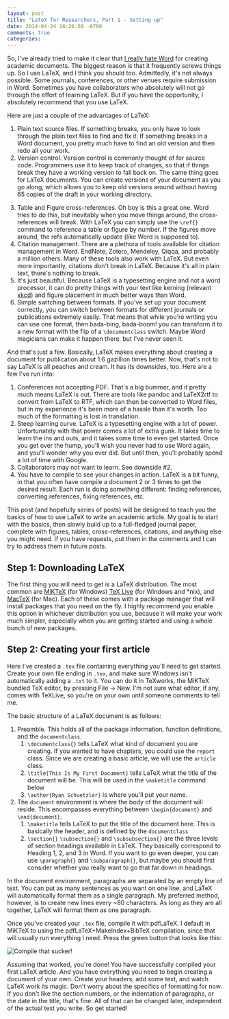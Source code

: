 ```yaml
---
layout: post
title: "LaTeX for Researchers, Part 1 - Setting up"
date: 2014-04-24 16:26:58 -0700
comments: true
categories: 
---
```


So, I've already tried to make it clear that
[I really hate Word](http://www.schuetzler.net/blog/latex-icis-template/) for
creating academic documents. The biggest reason is that it frequently screws
things up. So I use LaTeX, and I think you should too. Admittedly, it's not
always possible. Some journals, conferences, or other venues require submission
in Word. Sometimes you have collaborators who absolutely will not go through the
effort of learning LaTeX. But if you have the opportunity, I absolutely
recommend that you use LaTeX.

Here are just a couple of the advantages of LaTeX:

1. Plain text source files. If something breaks, you only have to look through
   the plain text files to find and fix it. If something breaks in a Word
   document, you pretty much have to find an old version and then redo all your
   work.
2. Version control. Version control is commonly thought of for source
   code. Programmers use it to keep track of changes, so that if things break
   they have a working version to fall back on. The same thing goes for LaTeX
   documents. You can create versions of your document as you go along, which
   allows you to keep old versions around without having 65 copies of the draft
   in your working directory.
<!-- more -->
3. Table and Figure cross-references. Oh boy is this a great one. Word tries to
   do this, but inevitably when you move things around, the cross-references
   will break. With LaTeX you can simply use the `\ref{}` command to reference a
   table or figure by number. If the figures move around, the refs automatically
   update (like Word is supposed to).
4. Citation management. There are a plethora of tools available for citation
   management in Word. EndNote, Zotero, Mendeley, Qiqqa, and probably a million
   others. Many of these tools also work with LaTeX. But even more importantly,
   citations don't break in LaTeX. Because it's all in plain text, there's
   nothing to break.
5. It's just beautiful. Because LaTeX is a typesetting engine and not a word
   processor, it can do pretty things with your text like kerning (relevant
   [xkcd](http://xkcd.com/1015/)) and figure placement in much better ways than
   Word.
6. Simple switching between formats. If you've set up your document correctly,
   you can switch between formats for different journals or publications
   extremely easily. That means that while you're writing you can use one
   format, then bada-bing, bada-boom! you can transform it to a new format with
   the flip of a `\documentclass` switch. Maybe Word magicians can make it
   happen there, but I've never seen it.

And that's just a few. Basically, LaTeX makes everything about creating a
document for publication about 1.6 gazillion times better. Now, that's not to
say LaTeX is all peaches and cream. It has its downsides, too. Here are a few
I've run into:

1. Conferences not accepting PDF. That's a big bummer, and it pretty much means
   LaTeX is out. There are tools like pandoc and LaTeX2rtf to convert from LaTeX
   to RTF, which can then be converted to Word files, but in my experience it's
   been more of a hassle than it's worth. Too much of the formatting is lost in
   translation.
2. Steep learning curve. LaTeX is a typesetting engine with a lot of
   power. Unfortunately with that power comes a lot of extra gunk. It takes time
   to learn the ins and outs, and it takes some time to even get started. Once
   you get over the hump, you'll wish you never had to use Word again, and
   you'll wonder why you ever did. But until then, you'll probably spend a lot
   of time with Google.
3. Collaborators may not want to learn. See downside #2.
4. You have to compile to see your changes in action. LaTeX is a bit funny, in
   that you often have compile a document 2 or 3 times to get the desired
   result. Each run is doing something different: finding references, converting
   references, fixing references, etc.

This post (and hopefully series of posts) will be designed to teach you the
basics of how to use LaTeX to write an academic article. My goal is to start
with the basics, then slowly build up to a full-fledged journal paper, complete
with figures, tables, cross-references, citations, and anything else you might
need. If you have requests, put them in the comments and I can try to address
them in future posts.

## Step 1: Downloading LaTeX

The first thing you will need to get is a LaTeX distribution. The most
common are [MiKTeX](http://miktex.org/download) (for Windows)
[TeX Live](https://www.tug.org/texlive/) (for Windows and *nix), and
[MacTeX](https://www.tug.org/mactex/) (for Mac). Each of these comes with a
package manager that will install packages that you need on the fly. I highly
recommend you enable this option in whichever distribution you use, because it
will make your work much simpler, especially when you are getting started and
using a whole bunch of new packages.

## Step 2: Creating your first article

Here I've created a `.tex` file containing everything you'll need to get
started. Create your own file ending in `.tex`, and make sure Windows isn't
automatically adding a `.txt` to it. You can do it in TeXworks, the MiKTeX
bundled TeX editor, by pressing File -> New. I'm not sure what editor, if any,
comes with TeXLive, so you're on your own until someone comments to tell me.

<script src="https://gist.github.com/rschuetzler/11290131.js"></script>

The basic structure of a LaTeX document is as follows:

1. Preamble. This holds all of the package information, function definitions,
   and the `documentclass`.
    1. `\documentclass{}` tells LaTeX what kind of document you are creating. If
       you wanted to have chapters, you could use the `report` class. Since we
       are creating a basic article, we will use the `article` class.
    2. `\title{This Is My First Document}` tells LaTeX what the title of the
       document will be. This will be used in the `\maketitle` command below
	3. `\author{Ryan Schuetzler}` is where you'll put your name.
2. The `document` environment is where the body of the document will
   reside. This encompasses everything between `\begin{document}` and
   `\end{document}`.
    1. `\maketitle` tells LaTeX to put the title of the document here. This is
       basically the header, and is defined by the `documentclass`
	2. `\section{}` `\subsection{}` and `\subsubsection{}` are the three levels
       of section headings available in LaTeX. They basically correspond to
       Heading 1, 2, and 3 in Word. If you want to go even deeper, you can use
       `\paragraph{}` and `\subparagraph{}`, but maybe you should first consider
       whether you really want to go that far down in headings.

In the document environment, paragraphs are separated by an empty line of
text. You can put as many sentences as you want on one line, and LaTeX will
automatically format them as a single paragraph. My preferred method, however,
is to create new lines every ~80 characters. As long as they are all together,
LaTeX will format them as one paragraph.

Once you've created your `.tex` file, compile it with pdfLaTeX. I default in
MiKTeX to using the pdfLaTeX+MakeIndex+BibTeX compilation, since that will
usually run everything I need. Press the green button that looks like this:

![Compile that sucker!](http://i.imgur.com/LBszbx7.png)

Assuming that worked, you're done! You have successfully compiled your first
LaTeX article. And you have everything you need to begin creating a document of
your own. Create your headers, add some text, and watch LaTeX work its
magic. Don't worry about the specifics of formatting for now. If you don't like
the section numbers, or the indentation of paragraphs, or the date in the title,
that's fine. All of that can be changed later, independent of the actual text
you write. So get started!

